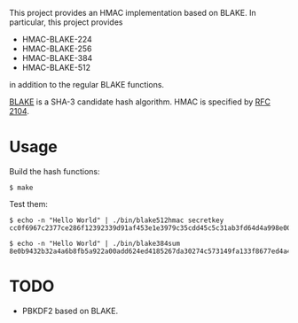 This project provides an HMAC implementation based on BLAKE.
In particular, this project provides

  * HMAC-BLAKE-224
  * HMAC-BLAKE-256
  * HMAC-BLAKE-384
  * HMAC-BLAKE-512

in addition to the regular BLAKE functions.

[BLAKE](http://131002.net/blake/) is a SHA-3 candidate hash algorithm.
HMAC is specified by [RFC 2104](https://tools.ietf.org/html/rfc2104).

# Usage

Build the hash functions:

    $ make

Test them:

    $ echo -n "Hello World" | ./bin/blake512hmac secretkey
    cc0f6967c2377ce286f12392339d91af453e1e3979c35cdd45c5c31ab3fd64d4a998e00b5c703b03c16fc3e95904c4ff3de2ac5861066d8047338ce289532cbd

    $ echo -n "Hello World" | ./bin/blake384sum
    8e0b9432b32a4a6b8fb5a922a00add624ed4185267da30274c573149fa133f8677ed4a4a828aca0cc02257095144a312

# TODO

* PBKDF2 based on BLAKE.
